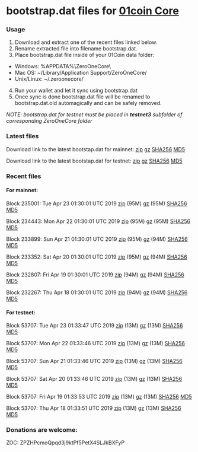# bootstrap.dat files for [01coin Core](https://01coin.io)

### Usage

1. Download and extract one of the recent files linked below.
2. Rename extracted file into filename bootstrap.dat.
3. Place bootstrap.dat file inside of your 01Coin data folder:
 - Windows: %APPDATA%\ZeroOneCore\
 - Mac OS: ~/Library/Application Support/ZeroOneCore/
 - Unix/Linux: ~/.zeroonecore/
4. Run your wallet and let it sync using bootstrap.dat
5. Once sync is done bootstrap.dat file will be renamed to bootstrap.dat.old automagically and can be safely removed.

_NOTE: bootstrap.dat for testnet must be placed in **testnet3** subfolder of corresponding ZeroOneCore folder_

### Latest files
Download link to the latest bootstap.dat for mainnet: [zip](https://files.01coin.io/mainnet/bootstrap.dat.zip) [gz](https://files.01coin.io/mainnet/bootstrap.dat.tar.gz) [SHA256](https://files.01coin.io/mainnet/sha256.txt) [MD5](https://files.01coin.io/mainnet/md5.txt)

Download link to the latest bootstap.dat for testnet: [zip](https://files.01coin.io/testnet/bootstrap.dat.zip) [gz](https://files.01coin.io/testnet/bootstrap.dat.tar.gz) [SHA256](https://files.01coin.io/testnet/sha256.txt) [MD5](https://files.01coin.io/testnet/md5.txt)

### Recent files

#### For mainnet:

Block 235001: Tue Apr 23 01:30:01 UTC 2019 [zip](https://files.01coin.io/mainnet/2019-04-23/bootstrap.dat.zip) (95M) [gz](https://files.01coin.io/mainnet/2019-04-23/bootstrap.dat.tar.gz) (95M) [SHA256](https://files.01coin.io/mainnet/2019-04-23/sha256.txt) [MD5](https://files.01coin.io/mainnet/2019-04-23/md5.txt)

Block 234443: Mon Apr 22 01:30:01 UTC 2019 [zip](https://files.01coin.io/mainnet/2019-04-22/bootstrap.dat.zip) (95M) [gz](https://files.01coin.io/mainnet/2019-04-22/bootstrap.dat.tar.gz) (95M) [SHA256](https://files.01coin.io/mainnet/2019-04-22/sha256.txt) [MD5](https://files.01coin.io/mainnet/2019-04-22/md5.txt)

Block 233899: Sun Apr 21 01:30:01 UTC 2019 [zip](https://files.01coin.io/mainnet/2019-04-21/bootstrap.dat.zip) (95M) [gz](https://files.01coin.io/mainnet/2019-04-21/bootstrap.dat.tar.gz) (94M) [SHA256](https://files.01coin.io/mainnet/2019-04-21/sha256.txt) [MD5](https://files.01coin.io/mainnet/2019-04-21/md5.txt)

Block 233352: Sat Apr 20 01:30:01 UTC 2019 [zip](https://files.01coin.io/mainnet/2019-04-20/bootstrap.dat.zip) (95M) [gz](https://files.01coin.io/mainnet/2019-04-20/bootstrap.dat.tar.gz) (94M) [SHA256](https://files.01coin.io/mainnet/2019-04-20/sha256.txt) [MD5](https://files.01coin.io/mainnet/2019-04-20/md5.txt)

Block 232807: Fri Apr 19 01:30:01 UTC 2019 [zip](https://files.01coin.io/mainnet/2019-04-19/bootstrap.dat.zip) (94M) [gz](https://files.01coin.io/mainnet/2019-04-19/bootstrap.dat.tar.gz) (94M) [SHA256](https://files.01coin.io/mainnet/2019-04-19/sha256.txt) [MD5](https://files.01coin.io/mainnet/2019-04-19/md5.txt)

Block 232267: Thu Apr 18 01:30:01 UTC 2019 [zip](https://files.01coin.io/mainnet/2019-04-18/bootstrap.dat.zip) (94M) [gz](https://files.01coin.io/mainnet/2019-04-18/bootstrap.dat.tar.gz) (94M) [SHA256](https://files.01coin.io/mainnet/2019-04-18/sha256.txt) [MD5](https://files.01coin.io/mainnet/2019-04-18/md5.txt)


#### For testnet:

Block 53707: Tue Apr 23 01:33:47 UTC 2019 [zip](https://files.01coin.io/testnet/2019-04-23/bootstrap.dat.zip) (13M) [gz](https://files.01coin.io/testnet/2019-04-23/bootstrap.dat.tar.gz) (13M) [SHA256](https://files.01coin.io/testnet/2019-04-23/sha256.txt) [MD5](https://files.01coin.io/testnet/2019-04-23/md5.txt)

Block 53707: Mon Apr 22 01:33:46 UTC 2019 [zip](https://files.01coin.io/testnet/2019-04-22/bootstrap.dat.zip) (13M) [gz](https://files.01coin.io/testnet/2019-04-22/bootstrap.dat.tar.gz) (13M) [SHA256](https://files.01coin.io/testnet/2019-04-22/sha256.txt) [MD5](https://files.01coin.io/testnet/2019-04-22/md5.txt)

Block 53707: Sun Apr 21 01:33:46 UTC 2019 [zip](https://files.01coin.io/testnet/2019-04-21/bootstrap.dat.zip) (13M) [gz](https://files.01coin.io/testnet/2019-04-21/bootstrap.dat.tar.gz) (13M) [SHA256](https://files.01coin.io/testnet/2019-04-21/sha256.txt) [MD5](https://files.01coin.io/testnet/2019-04-21/md5.txt)

Block 53707: Sat Apr 20 01:33:46 UTC 2019 [zip](https://files.01coin.io/testnet/2019-04-20/bootstrap.dat.zip) (13M) [gz](https://files.01coin.io/testnet/2019-04-20/bootstrap.dat.tar.gz) (13M) [SHA256](https://files.01coin.io/testnet/2019-04-20/sha256.txt) [MD5](https://files.01coin.io/testnet/2019-04-20/md5.txt)

Block 53707: Fri Apr 19 01:33:53 UTC 2019 [zip](https://files.01coin.io/testnet/2019-04-19/bootstrap.dat.zip) (13M) [gz](https://files.01coin.io/testnet/2019-04-19/bootstrap.dat.tar.gz) (13M) [SHA256](https://files.01coin.io/testnet/2019-04-19/sha256.txt) [MD5](https://files.01coin.io/testnet/2019-04-19/md5.txt)

Block 53707: Thu Apr 18 01:33:51 UTC 2019 [zip](https://files.01coin.io/testnet/2019-04-18/bootstrap.dat.zip) (13M) [gz](https://files.01coin.io/testnet/2019-04-18/bootstrap.dat.tar.gz) (13M) [SHA256](https://files.01coin.io/testnet/2019-04-18/sha256.txt) [MD5](https://files.01coin.io/testnet/2019-04-18/md5.txt)


### Donations are welcome:

ZOC: ZPZHPcmoQpqd3j9ktPf5PetX4SLJkBXFyP

